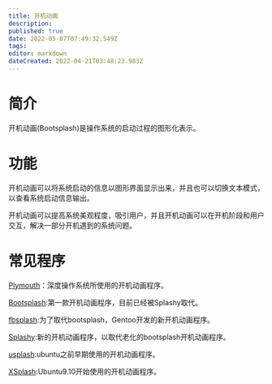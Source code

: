 ```yaml
---
title: 开机动画
description: 
published: true
date: 2022-05-07T07:49:32.549Z
tags: 
editor: markdown
dateCreated: 2022-04-21T03:48:23.983Z
---
```


# 简介

开机动画(Bootsplash)是操作系统的启动过程的图形化表示。

# 功能

开机动画可以将系统启动的信息以图形界面显示出来，并且也可以切换文本模式，以查看系统启动信息输出。

开机动画可以提高系统美观程度，吸引用户，并且开机动画可以在开机阶段和用户交互，解决一部分开机遇到的系统问题。

# 常见程序
[Plymouth](https://wiki.deepin.org/index.php?title=Plymouth)：深度操作系统所使用的开机动画程序。

[Bootsplash](http://en.wikipedia.org/wiki/Bootsplash):第一款开机动画程序，目前已经被Splashy取代。

[fbsplash](http://wiki.gentoo.org/wiki/Fbsplash):为了取代bootsplash，Gentoo开发的新开机动画程序。

[Splashy](http://en.wikipedia.org/wiki/Splashy):新的开机动画程序，以取代老化的bootsplash开机动画程序。

[usplash](http://en.wikipedia.org/wiki/Usplash):ubuntu之前早期使用的开机动画程序。

[XSplash](http://en.wikipedia.org/wiki/XSplash):Ubuntu9.10开始使用的开机动画程序。
